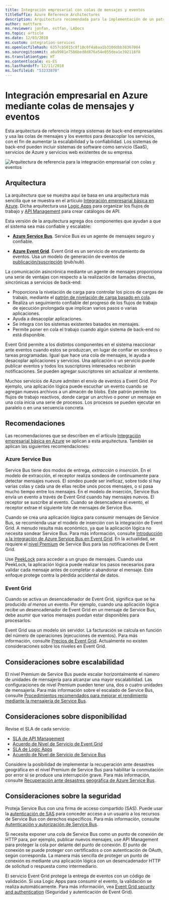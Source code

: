 ```yaml
---
title: Integración empresarial con colas de mensajes y eventos
titleSuffix: Azure Reference Architectures
description: Arquitectura recomendada para la implementación de un patrón de integración empresarial con Azure Logic Apps, Azure API Management, Azure Service Bus y Azure Event Grid.
author: mattfarm
ms.reviewer: jonfan, estfan, LADocs
ms.topic: article
ms.date: 12/03/2018
ms.custom: integration-services
ms.openlocfilehash: 6357cb5015c8f10c0f4a8aa1b310ddbb38367004
ms.sourcegitcommit: a0a9981e7586bed8d876a54e055dea1e392118f8
ms.translationtype: HT
ms.contentlocale: es-ES
ms.lasthandoff: 12/11/2018
ms.locfileid: "53233870"
---
```

# <a name="enterprise-integration-on-azure-using-message-queues-and-events"></a>Integración empresarial en Azure mediante colas de mensajes y eventos

Esta arquitectura de referencia integra sistemas de back-end empresariales y usa las colas de mensajes y los eventos para desacoplar los servicios, con el fin de aumentar la escalabilidad y la confiabilidad. Los sistemas de back-end pueden incluir sistemas de software como servicio (SaaS), servicios de Azure y servicios web existentes de su empresa.

![Arquitectura de referencia para la integración empresarial con colas y eventos](./_images/enterprise-integration-queues-events.png)

## <a name="architecture"></a>Arquitectura

La arquitectura que se muestra aquí se basa en una arquitectura más sencilla que se muestra en el artículo [Integración empresarial básica en Azure][basic-enterprise-integration]. Dicha arquitectura usa [Logic Apps][logic-apps] para organizar los flujos de trabajo y [API Management][apim] para crear catálogos de API.

Esta versión de la arquitectura agrega dos componentes que ayudan a que el sistema sea más confiable y escalable:

- **[Azure Service Bus][service-bus]**. Service Bus es un agente de mensajes seguro y confiable.

- **[Azure Event Grid][event-grid]**. Event Grid es un servicio de enrutamiento de eventos. Usa un modelo de generación de eventos de [publicación/suscripción](../../patterns/publisher-subscriber.md) (pub/sub).

La comunicación asincrónica mediante un agente de mensajes proporciona una serie de ventajas con respecto a la realización de llamadas directas, sincrónicas a servicios de back-end:

- Proporciona la nivelación de carga para controlar los picos de cargas de trabajo, mediante el [patrón de nivelación de carga basado en cola](../../patterns/queue-based-load-leveling.md).
- Realiza un seguimiento confiable del progreso de los flujos de trabajo de ejecución prolongada que implican varios pasos o varias aplicaciones.
- Ayuda a desacoplar aplicaciones.
- Se integra con los sistemas existentes basados en mensajes.
- Permite poner en cola el trabajo cuando algún sistema de back-end no está disponible.

Event Grid permite a los distintos componentes en el sistema reaccionar ante eventos cuando estos se produzcan, en lugar de confiar en sondeos o tareas programadas. Igual que hace una cola de mensajes, le ayuda a desacoplar aplicaciones y servicios. Una aplicación o un servicio puede publicar eventos y todos los suscriptores interesados recibirán notificaciones. Se pueden agregar suscriptores sin actualizar al remitente.

Muchos servicios de Azure admiten el envío de eventos a Event Grid. Por ejemplo, una aplicación lógica puede escuchar un evento cuando se agregan nuevos archivos a un almacén de blobs. Este patrón permite los flujos de trabajo reactivos, donde cargar un archivo o poner un mensaje en una cola inicia una serie de procesos. Los procesos se pueden ejecutar en paralelo o en una secuencia concreta.

## <a name="recommendations"></a>Recomendaciones

Las recomendaciones que se describen en el artículo [Integración empresarial básica en Azure][basic-enterprise-integration] se aplican a esta arquitectura. También se aplican las siguientes recomendaciones:

### <a name="service-bus"></a>Azure Service Bus

Service Bus tiene dos modos de entrega, *extracción* o *inserción*. En el modelo de extracción, el receptor realiza sondeos de continuamente para detectar mensajes nuevos. El sondeo puede ser ineficaz, sobre todo si hay varias colas y cada una de ellas recibe unos pocos mensajes, o si pasa mucho tiempo entre los mensajes. En el modelo de inserción, Service Bus envía un evento a través de Event Grid cuando hay mensajes nuevos. El receptor se suscribe al evento. Cuando se desencadena el evento, el receptor extrae el siguiente lote de mensajes de Service Bus.

Cuando se crea una aplicación lógica para consumir mensajes de Service Bus, se recomienda usar el modelo de inserción con la integración de Event Grid. A menudo resulta más económico, ya que la aplicación lógica no necesita sondear Service Bus. Para más información, consulte [Introducción a la integración de Azure Service Bus en Event Grid](/azure/service-bus-messaging/service-bus-to-event-grid-integration-concept). En la actualidad, se requiere el [nivel Premium](https://azure.microsoft.com/pricing/details/service-bus/) de Service Bus para las notificaciones de Event Grid.

Use [PeekLock](/azure/service-bus-messaging/service-bus-messaging-overview#queues) para acceder a un grupo de mensajes. Cuando usa PeekLock, la aplicación lógica puede realizar los pasos necesarios para validar cada mensaje antes de completar o abandonar el mensaje. Este enfoque protege contra la pérdida accidental de datos.

### <a name="event-grid"></a>Event Grid

Cuando se activa un desencadenador de Event Grid, significa que se ha producido *al menos un* evento. Por ejemplo, cuando una aplicación lógica recibe un desencadenador de Event Grid en un mensaje de Service Bus, debe asumir que varios mensajes puedan estar disponibles para procesarlos.

Event Grid usa un modelo sin servidor. La facturación se calcula en función del número de operaciones (ejecuciones de eventos). Para más información, consulte [Precios de Event Grid](https://azure.microsoft.com/pricing/details/event-grid/). Actualmente no existen consideraciones sobre los niveles en Event Grid.

## <a name="scalability-considerations"></a>Consideraciones sobre escalabilidad

El nivel Premium de Service Bus puede escalar horizontalmente el número de unidades de mensajería para alcanzar una mayor escalabilidad. Las configuraciones de nivel Premium pueden tener una, dos o cuatro unidades de mensajería. Para más información sobre el escalado de Service Bus, consulte [Procedimientos recomendados para mejorar el rendimiento mediante la mensajería de Service Bus](/azure/service-bus-messaging/service-bus-performance-improvements).

## <a name="availability-considerations"></a>Consideraciones sobre disponibilidad

Revise el SLA de cada servicio:

- [SLA de API Management][apim-sla]
- [Acuerdo de Nivel de Servicio de Event Grid][event-grid-sla]
- [SLA de Logic Apps][logic-apps-sla]
- [Acuerdo de Nivel de Servicio de Service Bus][sb-sla]

Considere la posibilidad de implementar la recuperación ante desastres geográfica en el nivel Premium de Service Bus para habilitar la conmutación por error si se produce una interrupción grave. Para más información, consulte [Recuperación ante desastres geográfica de Azure Service Bus](/azure/service-bus-messaging/service-bus-geo-dr).

## <a name="security-considerations"></a>Consideraciones sobre la seguridad

Proteja Service Bus con una firma de acceso compartido (SAS). Puede usar la [autenticación de SAS](/azure/service-bus-messaging/service-bus-sas) para conceder acceso a un usuario a los recursos de Service Bus con derechos específicos. Para más información, consulte [Autenticación y autorización de Service Bus](/azure/service-bus-messaging/service-bus-authentication-and-authorization).

Si necesita exponer una cola de Service Bus como un punto de conexión de HTTP para, por ejemplo, publicar nuevos mensajes, use API Management para proteger la cola por delante del punto de conexión. El punto de conexión se puede proteger con certificados o con autenticación de OAuth, según corresponda. La manera más sencilla de proteger un punto de conexión es mediante una aplicación lógica con un desencadenador HTTP de solicitud o respuesta como intermediario.

El servicio Event Grid protege la entrega de eventos con un código de validación. Si usa Logic Apps para consumir el evento, la validación se realiza automáticamente. Para más información, vea [Event Grid security and authentication](/azure/event-grid/security-authentication) (Seguridad y autenticación de Event Grid).

[apim]: /azure/api-management
[apim-sla]: https://azure.microsoft.com/support/legal/sla/api-management/
[event-grid]: /azure/event-grid/
[event-grid-sla]: https://azure.microsoft.com/support/legal/sla/event-grid
[logic-apps]: /azure/logic-apps/logic-apps-overview
[logic-apps-sla]: https://azure.microsoft.com/support/legal/sla/logic-apps
[sb-sla]: https://azure.microsoft.com/support/legal/sla/service-bus/
[service-bus]: /azure/service-bus-messaging/
[basic-enterprise-integration]: ./basic-enterprise-integration.md

